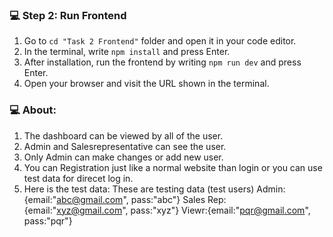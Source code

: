### 💻 Step 2: Run Frontend
1. Go to `cd "Task 2 Frontend"` folder and open it in your code editor.
2. In the terminal, write `npm install` and press Enter.
3. After installation, run the frontend by writing `npm run dev` and press Enter.
4. Open your browser and visit the URL shown in the terminal.

### 💻 About:
1. The dashboard can be viewed by all of the user.
2. Admin and Salesrepresentative can see the user.
3. Only Admin can make changes or add new user.
4. You can Registration just like a normal website than login or you can use test data for direcet log in.
5. Here is the test data: These are testing data (test users)
Admin:{email:"abc@gmail.com", pass:"abc"}
Sales Rep:{email:"xyz@gmail.com", pass:"xyz"}
Viewr:{email:"pqr@gmail.com", pass:"pqr"}
